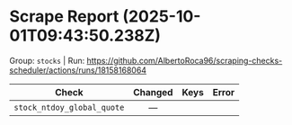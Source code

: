 # Scrape Report (2025-10-01T09:43:50.238Z)

Group: `stocks`  |  Run: https://github.com/AlbertoRoca96/scraping-checks-scheduler/actions/runs/18158168064

| Check | Changed | Keys | Error |
|---|:---:|:--|:--|
| `stock_ntdoy_global_quote` | — |  |  |
